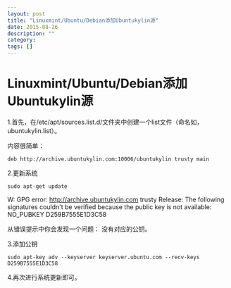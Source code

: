 ```yaml
---
layout: post
title: "Linuxmint/Ubuntu/Debian添加Ubuntukylin源"
date: 2015-08-26
description: ""
category: 
tags: []
---
```


# Linuxmint/Ubuntu/Debian添加Ubuntukylin源

1.首先，在/etc/apt/sources.list.d/文件夹中创建一个list文件（命名如，ubuntukylin.list）。

内容很简单：

    deb http://archive.ubuntukylin.com:10006/ubuntukylin trusty main

2.更新系统

    sudo apt-get update

W: GPG error: http://archive.ubuntukylin.com trusty Release: The following signatures couldn't be verified because the public key is not available: NO_PUBKEY D259B7555E1D3C58

从错误提示中你会发现一个问题： 没有对应的公钥。

3.添加公钥

    sudo apt-key adv --keyserver keyserver.ubuntu.com --recv-keys D259B7555E1D3C58

4.再次进行系统更新即可。
